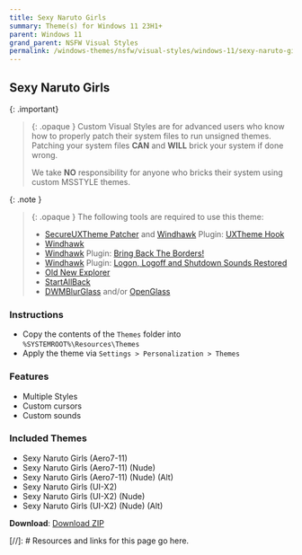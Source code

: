 ```yaml
---
title: Sexy Naruto Girls
summary: Theme(s) for Windows 11 23H1+
parent: Windows 11
grand_parent: NSFW Visual Styles
permalink: /windows-themes/nsfw/visual-styles/windows-11/sexy-naruto-girls
---
```


## Sexy Naruto Girls

{: .important}
> {: .opaque }
> Custom Visual Styles are for advanced users who know how to properly patch their system files to run unsigned themes.  
> Patching your system files **CAN** and **WILL** brick your system if done wrong.
>
> We take **NO** responsibility for anyone who bricks their system using custom MSSTYLE themes.

{: .note }
> {: .opaque }
> The following tools are required to use this theme:
>
> - [SecureUXTheme Patcher] and [Windhawk] Plugin: [UXTheme Hook]
> - [Windhawk]
> - [Windhawk] Plugin: [Bring Back The Borders!]
> - [Windhawk] Plugin: [Logon, Logoff and Shutdown Sounds Restored]
> - [Old New Explorer]
> - [StartAllBack]
> - [DWMBlurGlass] and/or [OpenGlass]

### Instructions

- Copy the contents of the `Themes` folder into `%SYSTEMROOT%\Resources\Themes`
- Apply the theme via `Settings > Personalization > Themes`

### Features

- Multiple Styles
- Custom cursors
- Custom sounds

### Included Themes

- Sexy Naruto Girls (Aero7-11)
- Sexy Naruto Girls (Aero7-11) (Nude)
- Sexy Naruto Girls (Aero7-11) (Nude) (Alt)
- Sexy Naruto Girls (UI-X2)
- Sexy Naruto Girls (UI-X2) (Nude)
- Sexy Naruto Girls (UI-X2) (Nude) (Alt)

**Download**: [Download ZIP]

<!-- ////////////////////////////////////////////////////////////////////////////////////////////////////////////////////// -->

[//]: # Resources and links for this page go here.

[Windhawk]: https://windhawk.net/
[Bring Back The Borders!]: https://windhawk.net/mods/w11-dwm-fix
[Logon, Logoff and Shutdown Sounds Restored]: https://windhawk.net/mods/logon-logoff-shutdown-sounds/
[SecureUXTheme Patcher]: https://github.com/namazso/SecureUxTheme/
[UXTheme Hook]: https://windhawk.net/mods/uxtheme-hook/
[Old New Explorer]: https://msfn.org/board/topic/170375-oldnewexplorer-119/
[DWMBlurGlass]: https://github.com/Maplespe/DWMBlurGlass
[StartAllBack]: https://www.startallback.com/
[OpenGlass]: https://virtualcustoms.net/showthread.php/88998-OpenGlass-Installer-for-Windows-11-22H2
[Download ZIP]: https://gitlab.com/the-back-room/visual-styles/windows-11/nsfw/sexy-naruto-girls/-/archive/main/sexy-naruto-girls-main.zip

<!-- ////////////////////////////////////////////////////////////////////////////////////////////////////////////////////// -->

